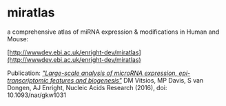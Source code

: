 # miratlas

a comprehensive atlas of miRNA expression & modifications
in Human and Mouse:

[http://wwwdev.ebi.ac.uk/enright-dev/miratlas](http://wwwdev.ebi.ac.uk/enright-dev/miratlas)

Publication:
[*"Large-scale analysis of microRNA expression, epi-transcriptomic features and biogenesis"*](https://academic.oup.com/nar/article-lookup/doi/10.1093/nar/gkw1031)
DM Vitsios, MP Davis, S van Dongen, AJ Enright, Nucleic Acids Research (2016), doi: 10.1093/nar/gkw1031


